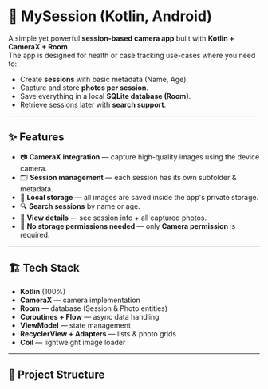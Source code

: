 # 📸 MySession (Kotlin, Android)

A simple yet powerful **session-based camera app** built with **Kotlin + CameraX + Room**.  
The app is designed for health or case tracking use-cases where you need to:

- Create **sessions** with basic metadata (Name, Age).
- Capture and store **photos per session**.
- Save everything in a local **SQLite database (Room)**.
- Retrieve sessions later with **search support**.

---

## ✨ Features

- 📷 **CameraX integration** — capture high-quality images using the device camera.
- 🗂 **Session management** — each session has its own subfolder & metadata.
- 💾 **Local storage** — all images are saved inside the app's private storage.
- 🔍 **Search sessions** by name or age.
- 📑 **View details** — see session info + all captured photos.
- 🚫 **No storage permissions needed** — only **Camera permission** is required.

---

## 🏗️ Tech Stack

- **Kotlin** (100%)
- **CameraX** — camera implementation
- **Room** — database (Session & Photo entities)
- **Coroutines + Flow** — async data handling
- **ViewModel** — state management
- **RecyclerView + Adapters** — lists & photo grids
- **Coil** — lightweight image loader

---

## 📂 Project Structure

